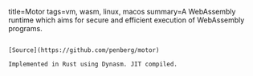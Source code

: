 title=Motor
tags=vm, wasm, linux, macos
summary=A WebAssembly runtime which aims for secure and efficient execution of WebAssembly programs.
~~~~~~

[Source](https://github.com/penberg/motor)

Implemented in Rust using Dynasm. JIT compiled.

